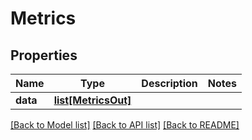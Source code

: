 # Metrics

## Properties
Name | Type | Description | Notes
------------ | ------------- | ------------- | -------------
**data** | [**list[MetricsOut]**](MetricsOut.md) |  | 

[[Back to Model list]](../README.md#documentation-for-models) [[Back to API list]](../README.md#documentation-for-api-endpoints) [[Back to README]](../README.md)


